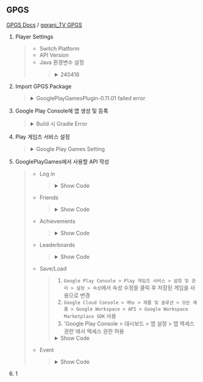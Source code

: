 ## GPGS
[GPGS Docs](https://github.com/playgameservices/play-games-plugin-for-unity) / [gorani_TV GPGS](https://www.youtube.com/watch?v=aCG5nixgyVw)
1. Player Settings
   > - Switch Platform
   > - API Version
   > - Java 환경변수 설정
   >   > <details>
   >   > <summary>240416</summary>
   >   > 
   >   > ### Additional instructions on building for Android on Windows
   >   > If you are using Windows, you must make sure that your Java SDK installation can be accessed by Unity. To do this:   
   >   > 1. Set the JAVA_HOME environment variable to your Java SDK installation path (for example, `C:\Program Files\Java\jdk1.7.0_45`)   
   >   > 2. Add the Java SDK's `bin` folder to your `PATH` environment variable (for example, `C:\Program Files\Java\jdk1.7.0_45\bin`)   
   >   > 3. Reboot.   
   >   > [참고](https://code-algo.tistory.com/28)
   >   > </details>
2. Import GPGS Package
   > <details>
   > <summary>GooglePlayGamesPlugin-0.11.01 failed error</summary>
   > 
   > 1. `Assets\GooglePlayGames\com.google.play.games\Editor\GooglePlayGamesPluginDependencies.xml` 열기   
   > 2. repository 내부를 `Assets/GooglePlayGames/com.google.play.games/Editor/m2repository`로 변경   
   > 3. `Assets > External Dependency Manager > Android Resolver > Force Resolve`로 Plug-in 설치
   > </details>
3. Google Play Console에 앱 생성 및 등록
   > <details>
   > <summary>Build 시 Gradle Error</summary>
   > 
   > 1. `Player Settings > Publishing Settings > Build > Custom Gradle Properties Template` 체크
   > 2. `Assets\Plugins\Android`의 `graldeTemplate.properties` 열기
   > 3. `android.enableD8=true` 붙여넣기
   > 4. `android.enableR8=false` 붙여넣기
   > </details>
4. Play 게임즈 서비스 설정
   > <details>
   > <summary>Google Play Games Setting</summary>
   > 
   > 1. `Play 게임즈 서비스 > 설정 및 관리 > 설정 > 새 Play 게임즈 서비스 프로젝트 만들기`
   > 2. `Google Cloud Console`에서 **앱 이름과 동일하게** 새 프로젝트 생성
   > 3. `Google Play Console`에서 `Google Cloud Console`에서 생성한 프로젝트를 `클라우드 프로젝트`로 선택
   > 4. `Google Cloud Platform에서 OAuth 동의 화면 만들기` 클릭 후 `Google Cloud Platform` 클릭
   > 5. User Type을 외부로 선택 후 만들기
   > 6. 앱 이름에 프로젝트 이름과 동일하게 입력하고, 사용자 지원 이메일, 개발자 연락처 정보에 이메일 입력 후 저장 후 계속
   > 7. 사용자 인증서보 추가 > 게임 서버 > OAuth 클라이언트 만들기 > `OAuth 클라이언트 ID 만들기` 클릭
   > 8. 애플리케이션 유형 - 웹 애플리케이션 선택, 이름에 앱 이름 입력 후 만들기 클릭
   > 9. `Google Play Console`에서 OAuth 클라이언트를 생성한 클라이언트로 선택 후 변경사항 저장
   > 10. 사용자 인증서보 추가 > Android > OAuth 클라이언트 만들기 > `OAuth 클라이언트 ID 만들기` 클릭
   > 11. `Google Play Console`의 `OAuth 클라이언트를 만드는 방법`에 나와있는 내용을 `Google Cloud Platform`의 `OAuth 클라이언트 ID 만들기에 입력 후 만들기
   > 12. `Google Play Console`에서 OAuth 클라이언트를 생성한 클라이언트로 선택 후 변경사항 저장
   > 13. 플레이 스토어에 출시 전 테스트를 위해 `앱 무결성 > 앱 서명 > 업로드 키 인증서`의 SHA-1 인증서 지문을 가지는 사용자 인증 정보를 추가 생성 (10~12 반복)
   > 14. `Google Cloud Console > OAuth 동의화면`에서 앱 게시
   > 15. `Google Play Console > Play 게임즈 서비스 > 설정 및 관리 > 설정 > 사용자 인증 정보`에서 리소스 보기 후 `xml` 복사
   > 16. 'Unity > Window > Google Play Games > Setup > Android Setup`으로 `Google Play Games - Android Configuration` 열기
   > 17. `Google Play Games - Android Configuration`의 Resources Definition에 xml 붙여넣기
   > 18. `Google Cloud Platform > 사용자 인증 정보 > 웹 어플리케이션`의 클라이언트 ID를 `Google Play Games - Android Configuration > Client ID`에 입력 후 Setup
   > </details>
5. GooglePlayGames에서 사용할 API 작성
   > - Log in
   >   > <details>
   >   > <summary>Show Code</summary>
   >   > 
   >   > ```C#
   >   > using GooglePlayGames;
   >   > using GooglePlayGames.BasicApi;
   >   > using UnityEngine.SocialPlatforms;
   >   > using UnityEngine.UI;
   >   > public class GoogleLogin : MonoBehaviour
   >   > {
   >   >    public Text login;
   >   >    public void Login()
   >   >    {
   >   >       // Unity에서 제공하는 Social을 사용하기 위해 사용
   >   >       // Unity의 Social을 사용하지 않을 경우 PlayGamesPlatform.Instance.Authenticate만 사용할 수 있음
   >   >       PlayGamesPlatform.Activate(); 
   >   >       
   >   >       // SignInStatus.Success : The operation was successful
   >   >       // SignInStatus.InternalError : An internal error occurred
   >   >       // SignInStatus.Canceled : The sign in was canceled
   >   >       PlayGamesPlatform.Instance.Authenticate(
   >   >          (SignInStatus status) =〉login.text = status == SignInStatus.Success ? $"Success : {Social.localUser}" : $"Failed : {status}";);
   >   >    } 
   >   > }
   >   > ```
   >   > </details>
   > - Friends
   >   > <details>
   >   > <summary>Show Code</summary>
   >   > 
   >   > ```C#
   >   > using GooglePlayGames;
   >   > using GooglePlayGames.BasicApi;
   >   > using UnityEngine.SocialPlatforms;
   >   > using UnityEngine.UI;
   >   > public class GoogleLogin : MonoBehaviour
   >   > {
   >   >    public Text askFriend;
   >   >    public Text loadFriend;
   >   >    public void LoadFriend()
   >   >    {
   >   >       // LoadFriendsStatus.Completed : All the friends have been loaded
   >   >       // LoadFriendsStatus.LoadMore : There are more friends to load
   >   >       // LoadFriendsStatus.ResolutionRequired : The game doesn't have permission to access the player's friends list
   >   >       
   >   >       // GetLastLoadFriendsStatus : 마지막으로 친구 목록을 로드한 상태를 반환
   >   >       // 만약 게임에 친구 목록을 불러올 권한이 없을 경우 AskForLoadFriendsResolution로 플레이어에게 권한 요청
   >   >       if(PlayGamesPlatform.Inst.GetLastLoadFriendsStatus() == LoadFriendsStatus.ResolutionRequired)
   >   >          PlayGamesPlatform.Instance.AskForLoadFriendsResolution(
   >   >             (result) = 〉askFriend.text = result == UISatus.Valid ? "Player Agree" : "Player Disagree");
   >   >       
   >   >       // 플레이어의 친구 목록을 불러옴
   >   >       // LoadFriends : Google Play Games의 친구 목록을 불러오는 메소드로
   >   >       // pageSize(불러올 친구 개수), forceReload(캐시 사용 여부), callback을 변수로 가짐
   >   >       // forceReload가 true일 경우 캐시에 상관 없이 서버에서 친구 목록을 새로 불러오고, false일 경우 캐시가 있을 경우 캐시 사용
   >   >       PlayGamesPlatform.Inst.LoadFriends(3, false, (status)=〉{
   >   >          if(status == LoadFriendsStatus.Completed) // 친구 불러오기가 완료되었을 경우 친구의 userName을 출력
   >   >          {
   >   >             foreach(IUserProfile _friend in Social.localUser.friends)
   >   >                loadFriend.text += _friend.userName + "/";
   >   >          }
   >   >          else
   >   >             loadFriend.text = $"Load Friend Failed : {status}";
   >   >    }
   >   > }
   >   > ```
   >   > </details>
   > - Achievements
   >   > <details>
   >   > <summary>Show Code</summary>
   >   > 
   >   > ```C#
   >   > using GooglePlayGames;
   >   > using GooglePlayGames.BasicApi;
   >   > using UnityEngine.SocialPlatforms;
   >   > public class GoogleLogin : MonoBehaviour
   >   > {
   >   >    public void Login()
   >   >    {
   >   >       PlayGame
   >   > }
   >   > ```
   >   > </details>
   > - Leaderboards
   >   > <details>
   >   > <summary>Show Code</summary>
   >   > 
   >   > ```C#
   >   > using GooglePlayGames;
   >   > using GooglePlayGames.BasicApi;
   >   > using UnityEngine.SocialPlatforms;
   >   > public class GoogleLogin : MonoBehaviour
   >   > {
   >   >    public void Login()
   >   >    {
   >   >       PlayGame
   >   > }
   >   > ```
   >   > </details>
   > - Save/Load
   >   > 1. `Google Play Console > Play 게임즈 서비스 > 설정 및 관리 > 설정 > 속성`에서 속성 수정을 클릭 후 저장된 게임을 사용으로 변경
   >   > 2. `Google Cloud Console > 메뉴 > 제품 및 솔루션 > 모든 제품 > Google Workspace > API > Google Workspace Marketplace SDK` 사용
   >   > 3. 'Google Play Console > 대시보드 > 앱 설정 > 앱 엑세스 권한`에서 엑세스 권한 허용
   >   > <details>
   >   > <summary>Show Code</summary>
   >   > 
   >   > ```C#
   >   > using GooglePlayGames;
   >   > using GooglePlayGames.BasicApi;
   >   > using UnityEngine.SocialPlatforms;
   >   > public class GoogleLogin : MonoBehaviour
   >   > {
   >   >    public void Login()
   >   >    {
   >   >       PlayGame
   >   > }
   >   > ```
   >   > </details>
   > - Event
   >   > <details>
   >   > <summary>Show Code</summary>
   >   > 
   >   > ```C#
   >   > using GooglePlayGames;
   >   > using GooglePlayGames.BasicApi;
   >   > using UnityEngine.SocialPlatforms;
   >   > public class GoogleLogin : MonoBehaviour
   >   > {
   >   >    public void Login()
   >   >    {
   >   >       PlayGame
   >   > }
   >   > ```
   >   > </details>
7. 1

